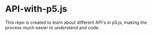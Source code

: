 # API-with-p5.js
This repo is created to learn about different API's in p5.js, making the process much easier to understand and code.
